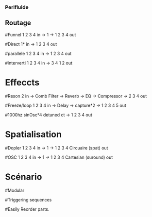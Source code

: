 ### Perifluide

## Routage

#Funnel
1 2 3 4 in -> 1 -> 1 2 3 4 out

#Direct
1* in -> 1 2 3 4 out

#parallele
1 2 3 4 in -> 1 2 3 4 out

#interverti
1 2 3 4 in -> 3 4 1 2 out

# Effeccts

#Reson
2 in -> Comb Filter -> Reverb -> EQ -> Compressor -> 2 3 4 out

#Freeze/loop
1 2 3 4 in -> Delay -> capture*2 -> 1 2 3 4 5 out 

#1000hz
sinOsc*4 detuned ct -> 1 2 3 4 out

# Spatialisation

#Dopler
1 2 3 4 in -> 1 -> 1 2 3 4 Circuaire (spat) out

#OSC
1 2 3 4 in -> 1 -> 1 2 3 4 Cartesian (suround) out

# Scénario

#Modular

#Triggering sequences

#Easily Reorder parts.
